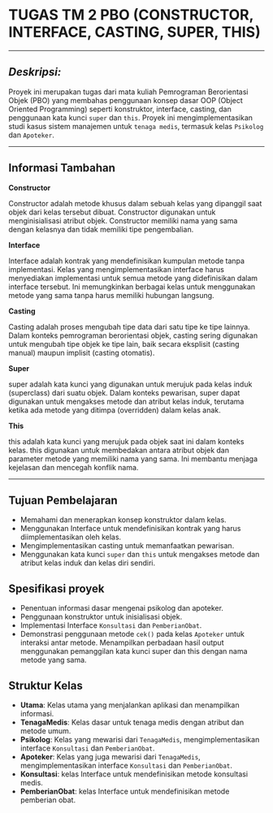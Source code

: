 # **TUGAS TM 2 PBO (CONSTRUCTOR, INTERFACE, CASTING, SUPER, THIS)**
___
## **_Deskripsi:_**
Proyek ini merupakan tugas dari mata kuliah Pemrograman Berorientasi Objek (PBO) yang membahas penggunaan konsep dasar OOP (Object Oriented Programming) seperti konstruktor, interface, casting, dan penggunaan kata kunci `super` dan `this`. Proyek ini mengimplementasikan studi kasus  sistem manajemen untuk `tenaga medis`, termasuk kelas `Psikolog` dan `Apoteker`.
___
## **Informasi Tambahan**

**Constructor**

Constructor adalah metode khusus dalam sebuah kelas yang dipanggil saat objek dari kelas tersebut dibuat. Constructor digunakan untuk menginisialisasi atribut objek. Constructor memiliki nama yang sama dengan kelasnya dan tidak memiliki tipe pengembalian.

**Interface**

Interface adalah kontrak yang mendefinisikan kumpulan metode tanpa implementasi. Kelas yang mengimplementasikan interface harus menyediakan implementasi untuk semua metode yang didefinisikan dalam interface tersebut. Ini memungkinkan berbagai kelas untuk menggunakan metode yang sama tanpa harus memiliki hubungan langsung.

**Casting**

Casting adalah proses mengubah tipe data dari satu tipe ke tipe lainnya. Dalam konteks pemrograman berorientasi objek, casting sering digunakan untuk mengubah tipe objek ke tipe lain, baik secara eksplisit (casting manual) maupun implisit (casting otomatis). 

**Super**

super adalah kata kunci yang digunakan untuk merujuk pada kelas induk (superclass) dari suatu objek. Dalam konteks pewarisan, super dapat digunakan untuk mengakses metode dan atribut kelas induk, terutama ketika ada metode yang ditimpa (overridden) dalam kelas anak.

**This**

this adalah kata kunci yang merujuk pada objek saat ini dalam konteks kelas. this digunakan untuk membedakan antara atribut objek dan parameter metode yang memiliki nama yang sama. Ini membantu menjaga kejelasan dan mencegah konflik nama.
___
## **Tujuan Pembelajaran**
- Memahami dan menerapkan konsep konstruktor dalam kelas.
- Menggunakan Interface untuk mendefinisikan kontrak yang harus diimplementasikan oleh kelas.
- Mengimplementasikan casting untuk memanfaatkan pewarisan.
- Menggunakan kata kunci `super` dan `this` untuk mengakses metode dan atribut kelas induk dan kelas diri sendiri.

## **Spesifikasi proyek**
- Penentuan informasi dasar mengenai psikolog dan apoteker.
- Penggunaan konstruktor untuk inisialisasi objek.
- Implementasi Interface `Konsultasi` dan `PemberianObat`.
- Demonstrasi penggunaan metode `cek()` pada kelas `Apoteker` untuk interaksi antar metode. Menampilkan perbadaan hasil output menggunakan pemanggilan kata kunci super dan this dengan nama metode yang sama. 

## **Struktur Kelas**
- **Utama**: Kelas utama yang menjalankan aplikasi dan menampilkan informasi.
- **TenagaMedis**: Kelas dasar untuk tenaga medis dengan atribut dan metode umum.
- **Psikolog**: Kelas yang mewarisi dari `TenagaMedis`, mengimplementasikan interface `Konsultasi` dan `PemberianObat`.
- **Apoteker**: Kelas yang juga mewarisi dari `TenagaMedis`, mengimplementasikan interface `Konsultasi` dan `PemberianObat`.
- **Konsultasi**: kelas Interface untuk mendefinisikan metode konsultasi medis.
- **PemberianObat**: kelas Interface untuk mendefinisikan metode pemberian obat.

